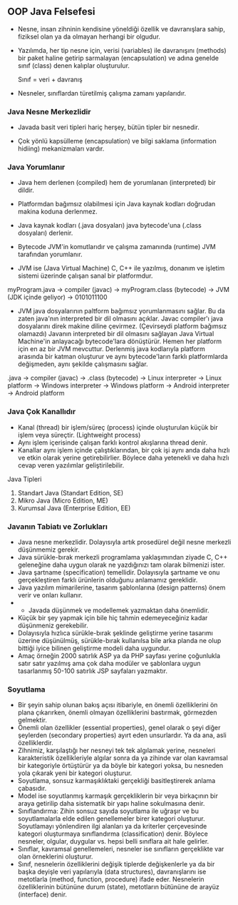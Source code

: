 ## OOP Java Felsefesi

- Nesne, insan zihninin kendisine yöneldiği özellik ve davranışlara sahip, fiziksel olan ya da olmayan herhangi bir olgudur.

- Yazılımda, her tip nesne için, verisi (variables) ile davranışını (methods) bir paket haline getirip sarmalayan (encapsulation) 
ve adına genelde sınıf (class) denen kalıplar oluşturulur. 

    Sınıf = veri + davranış

- Nesneler, sınıflardan türetilmiş çalışma zamanı yapılarıdır. 

### Java Nesne Merkezlidir

- Javada basit veri tipleri hariç herşey, bütün tipler bir nesnedir. 

- Çok yönlü kapsülleme (encapsulation) ve bilgi saklama (information hidiing) mekanizmaları vardır.

### Java Yorumlanır

- Java hem derlenen (compiled) hem de yorumlanan (interpreted) bir dildir.

- Platformdan bağımsız olabilmesi için Java kaynak kodları doğrudan makina koduna derlenmez.

- Java kaynak kodları (.java dosyaları) java bytecode'una (.class dosyaları) derlenir.

- Bytecode JVM'in komutlarıdır ve çalışma zamanında (runtime) JVM tarafından yorumlanır.

- JVM ise (Java Virtual Machine) C, C++ ile yazılmış, donanım ve işletim sistemi üzerinde çalışan sanal bir platformdur. 

myProgram.java -> compiler (javac) -> myProgram.class (bytecode) -> JVM (JDK içinde geliyor) -> 0101011100

- JVM java dosyalarının paltform bağımsız yorumlanmasını sağlar. Bu da zaten java'nın interpreted bir dil olmasını açıklar.
Javac compiler'ı java dosyalarını direk makine diline çevirmez. (Çevirseydi platform bağımsız olamazdı) Javanın interpreted
bir dil olmasını sağlayan Java Virtual Machine'in  anlayacağı bytecode'lara dönüştürür. Hemen her platform için en az bir JVM
mevcuttur. Derlenmiş java kodlarıyla platform arasında bir katman oluşturur ve aynı bytecode'ların farklı platformlarda değişmeden,
aynı şekilde çalışmasını sağlar.

.java  ->  compiler (javac)  ->  .class (bytecode)  ->  Linux interpreter    -> Linux platform
                                                    ->  Windows interpreter  -> Windows platform
                                                    ->  Android interpreter  -> Android platform


### Java Çok Kanallıdır

- Kanal (thread) bir işlem/süreç (process) içinde oluşturulan küçük bir işlem veya süreçtir. (Lightweight process)
- Aynı işlem içerisinde çalışan farklı kontrol akışlarına thread denir. 
- Kanallar aynı işlem içinde çalıştıklarından, bir çok işi aynı anda daha hızlı ve etkin olarak yerine getirebilirlier. Böylece daha yetenekli
ve daha hızlı cevap veren yazılımlar geliştirilebilir.

Java Tipleri
1. Standart Java (Standart Edition, SE)
2. Mikro Java (Micro Edition, ME)
3. Kurumsal Java (Enterprise Edition, EE)


### Javanın Tabiatı ve Zorlukları

- Java nesne merkezlidir. Dolayısıyla artık prosedürel değil nesne merkezli düşünmemiz gerekir. 
- Java sürükle-bırak merkezli programlama yaklaşımından ziyade C, C++ geleneğine daha uygun olarak ne yazdığınızı tam olarak bilmenizi ister.
- Java şartname (specification) temellidir. Dolayısıyla şartname ve onu gerçekleştiren farklı ürünlerin olduğunu anlamamız gereklidir. 
- Java yazılım mimarilerine, tasarım şablonlarına (design patterns) önem verir ve onları kullanır.
- * Javada düşünmek ve modellemek yazmaktan daha önemlidir.
- Küçük bir şey yapmak için bile hiç tahmin edemeyeceğiniz kadar düşünmeniz gerekebilir.
- Dolayısıyla hızlıca sürükle-bırak şeklinde geliştirme yerine tasarımı üzerine düşünülmüş, sürükle-bırak kullanılsa bile arka planda ne olup bittiği
iyice bilinen geliştirme modeli daha uygundur.
- Amaç örneğin 2000 satırlık ASP ya da PHP sayfası yerine çoğunlukla satır satır yazılmış ama çok daha modüler ve şablonlara uygun tasarlanmış
50-100 satırlık JSP sayfaları yazmaktır.

### Soyutlama

- Bir şeyin sahip olunan bakış açısı itibariyle, en önemli özelliklerini ön plana çıkarırken, önemli olmayan özelliklerini bastırmak, görmezden gelmektir.
- Önemli olan özellikler (essential properties), genel olarak o şeyi diğer şeylerden (secondary properties) ayırt eden unsurlardır. Ya da ana, asli özelliklerdir.
- Zihnimiz, karşılaştığı her nesneyi tek tek algılamak yerine, nesneleri karakteristik özellikleriyle algılar sonra da ya zihinde var olan kavramsal bir kategoriyle örtüştürür
ya da böyle bir kategori yoksa, bu nesneden yola çıkarak yeni bir kategori oluşturur.
- Soyutlama, sonsuz karmaşıklıktaki gerçekliği basitleştirerek anlama çabasıdır. 
- Model ise soyutlanmış karmaşık gerçekliklerin bir veya birkaçının bir araya getirilip daha sistematik bir yapı haline sokulmasına denir.
- Sınıflandırma: Zihin sonsuz sayıda soyutlama ile uğraşır ve bu soyutlamalarla elde edilen genellemeler birer kategori oluşturur. Soyutlamayı yönlendiren ilgi alanları ya da 
kriterler çerçevesinde kategori oluşturmaya sınıflandırma (classification) denir. Böylece nesneler, olgular, duygular vs. hepsi belli sınıflara ait hale gelirler.
- Sınıflar, kavramsal genellemeleri, nesneler ise sınıfların gerçeklikte var olan örneklerini oluşturur.
- Sınıf, nesnelerin özelliklerini değişik tiplerde değişkenlerle ya da bir başka deyişle veri yapılarıyla (data structures), davranışlarını ise metotlarla (method, function, procedure) ifade eder. Nesnelerin özelliklerinin bütününe durum (state), metotların bütününe de arayüz (interface) denir. 